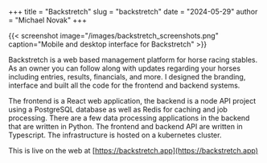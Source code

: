 +++
title = "Backstretch"
slug = "backstretch"
date = "2024-05-29"
author = "Michael Novak"
+++

{{< screenshot image="/images/backstretch_screenshots.png" caption="Mobile and desktop interface for Backstretch" >}}

Backstretch is a web based management platform for horse racing stables. As an owner you can follow along with updates regarding your horses including entries, results, financials, and more. I designed the branding, interface and built all the code for the frontend and backend systems.

The frontend is a React web application, the backend is a node API project using a PostgreSQL database as well as Redis for caching and job processing. There are a few data processing applications in the backend that are written in Python. The frontend and backend API are written in Typescript. The infrastructure is hosted on a kubernetes cluster.

This is live on the web at [https://backstretch.app](https://backstretch.app)
